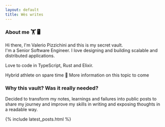 ```yaml
---
layout: default
title: Wès writes
---
```


### About me 🏋️ 🖥️
Hi there, I'm Valerio Pizzichini and this is my secret vault.  
I'm a Senior Software Engineer. I love designing and building scalable and distributed applications.

Love to code in TypeScript, Rust and Elixir.

Hybrid athlete on spare time 🏃 More information on this topic to come

### Why this vault? Was it really needed?

Decided to transform my notes, learnings and failures into public posts to share my journey and improve my skills in writing and exposing thoughts in a readable way.

{% include latest_posts.html %}

